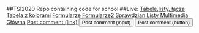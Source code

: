 ##TSI2020
Repo containing code for school
##Live:
[Tabele,listy, łącza](https://patryk27811.github.io/TSI2020/tablelistyzlacza)
[Tabela z kolorami](https://patryk27811.github.io/TSI2020/tabela-z-kolorami)
[Formularze](https://patryk27811.github.io/TSI2020/formularze)
[Formularze2](https://patryk27811.github.io/TSI2020/formularze2)
[Sprawdzian](https://patryk27811.github.io/TSI2020/sprawdzian)
[Listy](https://patryk27811.github.io/TSI2020/listy)
[Multimedia](https://patryk27811.github.io/TSI2020/multimedia)
[Główna](https://patryk27811.github.io/TSI2020/glowna)
<a href="#" class="button">Post comment (link)</a>
<input class="button" type="submit" value="Post comment (input)">
<button class="button" type="submit">Post comment (button)</button>